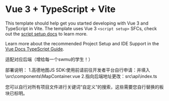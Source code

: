 # Vue 3 + TypeScript + Vite

This template should help get you started developing with Vue 3 and TypeScript in Vite. The template uses Vue 3 `<script setup>` SFCs, check out the [script setup docs](https://v3.vuejs.org/api/sfc-script-setup.html#sfc-script-setup) to learn more.

Learn more about the recommended Project Setup and IDE Support in the [Vue Docs TypeScript Guide](https://vuejs.org/guide/typescript/overview.html#project-setup).

适配对应后端（增给每一个swmu的学生！）

部署说明：
1.高德地图JS SDK:使用前请前往开发者平台自行申请：并填入\src\components\MapContainer.vue
2.指向后端地址更改：src\api\index.ts

您可以自行对所有项目文件进行关键词“自定义”的搜索，这些需要您自行替换的板块已标明。
